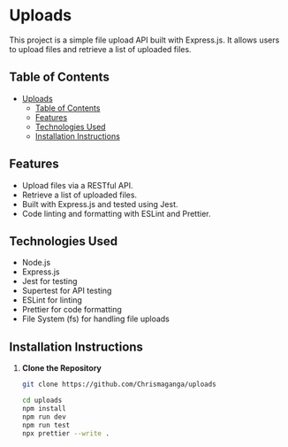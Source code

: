 # Uploads

This project is a simple file upload API built with Express.js. It allows users to upload files and retrieve a list of uploaded files.

## Table of Contents

- [Uploads](#uploads)
  - [Table of Contents](#table-of-contents)
  - [Features](#features)
  - [Technologies Used](#technologies-used)
  - [Installation Instructions](#installation-instructions)

## Features

- Upload files via a RESTful API.
- Retrieve a list of uploaded files.
- Built with Express.js and tested using Jest.
- Code linting and formatting with ESLint and Prettier.

## Technologies Used

- Node.js
- Express.js
- Jest for testing
- Supertest for API testing
- ESLint for linting
- Prettier for code formatting
- File System (fs) for handling file uploads

## Installation Instructions

1. **Clone the Repository**

   ```bash
   git clone https://github.com/Chrismaganga/uploads

   cd uploads
   npm install
   npm run dev
   npm run test
   npx prettier --write .
   ```
